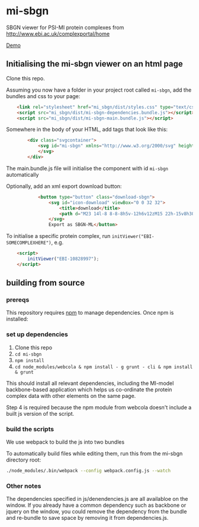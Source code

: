 # mi-sbgn
SBGN viewer for PSI-MI protein complexes from http://www.ebi.ac.uk/complexportal/home 

[Demo](https://yochannah.github.io/mi-sbgn/)

## Initialising the mi-sbgn viewer on an html page

Clone this repo.

Assuming you now have a folder in your project root called `mi-sbgn`, add the bundles and css to your page:

```html
    <link rel="stylesheet" href="mi_sbgn/dist/styles.css" type="text/css">
    <script src="mi_sbgn/dist/mi-sbgn-dependencies.bundle.js"></script>
    <script src="mi_sbgn/dist/mi-sbgn-main.bundle.js"></script>

```
Somewhere in the body of your HTML, add tags that look like this: 

```html
        <div class="svgcontainer">
            <svg id="mi-sbgn" xmlns="http://www.w3.org/2000/svg" height="100" width="100">
            </svg>
        </div>
``` 
The main.bundle.js file will initialise the component with id `mi-sbgn` automatically

Optionally, add an xml export download button:


```html
            <button type="button" class="download-sbgn">
                <svg id="icon-download" viewBox="0 0 32 32">
                    <title>download</title>
                    <path d="M23 14l-8 8-8-8h5v-12h6v12zM15 22h-15v8h30v-8h-15zM28 26h-4v-2h4v2z"></path>
                </svg>
                Export as SBGN-ML</button>
```

To initialise a specific protein complex, run `initViewer("EBI-SOMECOMPLEXHERE")`, e.g.

```html
    <script>
        initViewer("EBI-10828997");
    </script>

```

## building from source

### prereqs

This repository requires [npm](https://docs.npmjs.com/getting-started/installing-node) to manage dependencies. Once npm is installed:

### set up dependencies

1. Clone this repo
2. `cd mi-sbgn`
3. `npm install`
4. `cd node_modules/webcola & npm install - g grunt - cli & npm install & grunt`

This should install all relevant dependencies, including the MI-model backbone-based application which helps us co-ordinate the protein complex data with other elements on the same page.

Step 4 is required because the npm module from webcola doesn't include a built js version of the script.

### build the scripts

We use webpack to build the js into two bundles

To automatically build files while editing them, run this from the mi-sbgn directory root:

```bash
./node_modules/.bin/webpack --config webpack.config.js --watch
```
### Other notes

The dependencies specified in js/denendencies.js are all availabloe on the window. If you already have a common dependency such as backbone or jquery on the window, you could remove the dependency from the bundle and re-bundle to save space by removing it from dependencies.js.
